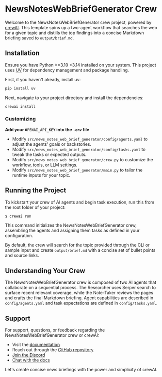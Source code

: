 # NewsNotesWebBriefGenerator Crew

Welcome to the NewsNotesWebBriefGenerator crew project, powered by [crewAI](https://crewai.com).
This template spins up a two-agent workflow that searches the web for a given topic and distills the top
findings into a concise Markdown briefing saved to `output/brief.md`.

## Installation

Ensure you have Python >=3.10 <3.14 installed on your system. This project uses
[UV](https://docs.astral.sh/uv/) for dependency management and package handling.

First, if you haven't already, install uv:

```bash
pip install uv
```

Next, navigate to your project directory and install the dependencies:

```bash
crewai install
```

### Customizing

**Add your `OPENAI_API_KEY` into the `.env` file**

- Modify `src/news_notes_web_brief_generator/config/agents.yaml` to adjust the agents' goals or backstories.
- Modify `src/news_notes_web_brief_generator/config/tasks.yaml` to tweak the tasks or expected outputs.
- Modify `src/news_notes_web_brief_generator/crew.py` to customize the workflow, tools, or LLM settings.
- Modify `src/news_notes_web_brief_generator/main.py` to tailor the runtime inputs for your topic.

## Running the Project

To kickstart your crew of AI agents and begin task execution, run this from the root folder of your project:

```bash
$ crewai run
```

This command initializes the NewsNotesWebBriefGenerator crew, assembling the agents and assigning them tasks as defined in your
configuration.

By default, the crew will search for the topic provided through the CLI or sample input and create
`output/brief.md` with a concise set of bullet points and source links.

## Understanding Your Crew

The NewsNotesWebBriefGenerator crew is composed of two AI agents that collaborate on a sequential process.
The Researcher uses Serper search to surface recent relevant coverage, while the Note-Taker reviews the pages
and crafts the final Markdown briefing. Agent capabilities are described in `config/agents.yaml` and task
expectations are defined in `config/tasks.yaml`.

## Support

For support, questions, or feedback regarding the NewsNotesWebBriefGenerator crew or crewAI:
- Visit the [documentation](https://docs.crewai.com)
- Reach out through the [GitHub repository](https://github.com/joaomdmoura/crewai)
- [Join the Discord](https://discord.com/invite/X4JWnZnxPb)
- [Chat with the docs](https://chat.g.pt/DWjSBZn)

Let's create concise news briefings with the power and simplicity of crewAI.
